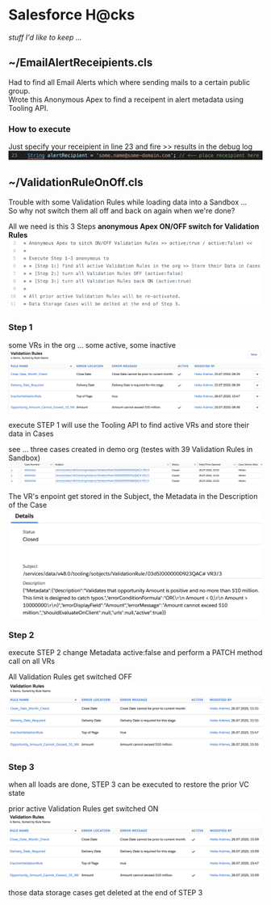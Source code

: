 # Salesforce H@cks
*stuff I'd like to keep …* 

## ~/EmailAlertReceipients.cls
Had to find all Email Alerts which where sending mails to a certain public group.  
Wrote this Anonymous Apex to find a receipent in alert metadata using Tooling API.

### How to execute 
Just specify your receipient in line 23 and fire >> results in the debug log
![receipient](https://github.com/HeikoKramer/sfhcks/blob/master/img/receipient.png)

## ~/ValidationRuleOnOff.cls
Trouble with some Validation Rules while loading data into a Sandbox …  
So why not switch them all off and back on again when we're done?

All we need is this 3 Steps **anonymous Apex ON/OFF switch for Validation Rules**  
![comments](https://github.com/HeikoKramer/sfhcks/blob/master/img/comments.png)


### Step 1 
some VRs in the org … some active, some inactive  
![vrBefore](https://github.com/HeikoKramer/sfhcks/blob/master/img/vrBefore.png)

execute STEP 1 will use the Tooling API to find active VRs and store their data in Cases

see … three cases created in demo org (testes with 39 Validation Rules in Sandbox)  
![cases](https://github.com/HeikoKramer/sfhcks/blob/master/img/cases.png)

The VR's enpoint get stored in the Subject, the Metadata in the Description of the Case  
![caseDetail](https://github.com/HeikoKramer/sfhcks/blob/master/img/caseDetail.png)


### Step 2
execute STEP 2 change Metadata active:false and perform a PATCH method call on all VRs  

All Validation Rules get switched OFF  
![vrWhile](https://github.com/HeikoKramer/sfhcks/blob/master/img/vrWhile.png)


### Step 3
when all loads are done, STEP 3 can be executed to restore the prior VC state  

prior active Validation Rules get switched ON  
![vrAfter](https://github.com/HeikoKramer/sfhcks/blob/master/img/vrAfter.png)

those data storage cases get deleted at the end of STEP 3 
